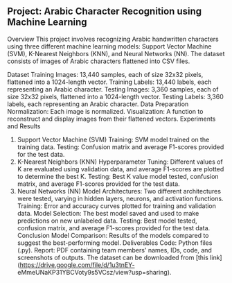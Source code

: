 ## Project: Arabic Character Recognition using Machine Learning

Overview
This project involves recognizing Arabic handwritten characters using three different machine learning models: Support Vector Machine (SVM), K-Nearest Neighbors (KNN), and Neural Networks (NN). The dataset consists of images of Arabic characters flattened into CSV files.

Dataset
Training Images: 13,440 samples, each of size 32x32 pixels, flattened into a 1024-length vector.
Training Labels: 13,440 labels, each representing an Arabic character.
Testing Images: 3,360 samples, each of size 32x32 pixels, flattened into a 1024-length vector.
Testing Labels: 3,360 labels, each representing an Arabic character.
Data Preparation
Normalization: Each image is normalized.
Visualization: A function to reconstruct and display images from their flattened vectors.
Experiments and Results
1. Support Vector Machine (SVM)
Training: SVM model trained on the training data.
Testing: Confusion matrix and average F1-scores provided for the test data.
2. K-Nearest Neighbors (KNN)
Hyperparameter Tuning: Different values of K are evaluated using validation data, and average F1-scores are plotted to determine the best K.
Testing: Best K value model tested, confusion matrix, and average F1-scores provided for the test data.
3. Neural Networks (NN)
Model Architectures: Two different architectures were tested, varying in hidden layers, neurons, and activation functions.
Training: Error and accuracy curves plotted for training and validation data.
Model Selection: The best model saved and used to make predictions on new unlabeled data.
Testing: Best model tested, confusion matrix, and average F1-scores provided for the test data.
Conclusion
Model Comparison: Results of the models compared to suggest the best-performing model.
Deliverables
Code: Python files (.py).
Report: PDF containing team members' names, IDs, code, and screenshots of outputs.
The dataset can be downloaded from [this link](https://drive.google.com/file/d/1u3tnEY-
eMmeUNaKP31YBCVoty9s5VCsz/view?usp=sharing).

